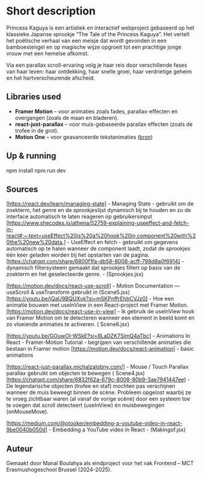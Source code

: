 # Short description

Princess Kaguya is een artistiek en interactief webproject gebaseerd op het klassieke Japanse sprookje “The Tale of the Princess Kaguya”. Het vertelt het poëtische verhaal van een meisje dat wordt gevonden in een bamboestengel en op magische wijze opgroeit tot een prachtige jonge vrouw met een hemelse afkomst.

Via een parallax scroll-ervaring volg je haar reis door verschillende fases van haar leven: haar ontdekking, haar snelle groei, haar verdrietige geheim en het hartverscheurende afscheid.

## Libraries used

- **Framer Motion** – voor animaties zoals fades, parallax-effecten en overgangen (zoals de maan en bladeren).
- **react-just-parallax** – voor muis-gebaseerde parallax effecten (zoals de trofee in de grot).
- **Motion One** – voor geavanceerde tekstanimaties ([bron](https://ui.indie-starter.dev/docs/text-animation))

## Up & running

npm install
npm run dev

## Sources

[https://react.dev/learn/managing-state] - Managing State - gebruikt om de zoekterm, het genre en de sprookjeslijst dynamisch bij te houden en zo de interface automatisch te laten reageren op gebruikersinput
[https://www.shecodes.io/athena/52759-explaining-useeffect-and-fetch-in-react#:~:text=useEffect%20is%20a%20hook%20in,component%20with%20the%20new%20data.] - UseEffect en fetch - gebruikt om gegevens automatisch op te halen wanneer de component laadt, zodat de sprookjes één keer geladen worden bij het opstarten van de pagina.
[https://chatgpt.com/share/6800f1fa-db58-8008-acff-798d8a0f6914] - dynamisch filtersysteem gemaakt dat sprookjes filtert op basis van de zoekterm en het geselecteerde genre. - (Sprookjes.jsx)

[https://motion.dev/docs/react-use-scroll] - Motion Documentation — useScroll & useTransform gebruikt in (Scene5.jsx)
[https://youtu.be/jQaU9BQUXvk?si=mSKPnffrEhbCVJz0] - Hoe een animatie bouwen met useInView in een React-project met Framer Motion.
[https://motion.dev/docs/react-use-in-view] - Ik gebruik de useInView hook van Framer Motion om te detecteren wanneer een element in beeld komt en zo vloeiende animaties te activeren. ( Scene6.jsx)

[https://youtu.be/GOuwOI-WSkE?si=8LaDZK7SimQ4aTbc] - Animations In React - Framer-Motion Tutorial - begrijpen van verschillende animaties die bestaan in Framer motion
[https://motion.dev/docs/react-animation] - basic animations

[https://react-just-parallax.michalzalobny.com/] - Mouse / Touch Parallax parallax gebruikt om objecten te bewegen ( Scene4.jsx)
[https://chatgpt.com/share/6832f62a-679c-8008-80b9-3ae7941447ee] - De legendarische objecten (trofee en staf) mochten pas verschijnen wanneer de muis beweegt binnen de scène. Probleem opgelost waarbij ze te vroeg zichtbaar waren (al vanaf de vorige scène) door een systeem toe te voegen dat scroll detecteert (useInView) én muisbewegingen (onMouseMove).

[https://medium.com/@otooker/embedding-a-youtube-video-in-react-9be0040b050d] - Embedding a YouTube video in React - (Makingof.jsx)


## Auteur

Gemaakt door Manal Boulahya als eindproject voor het vak Frontend – MCT Erasmushogeschool Brussel (2024-2025).